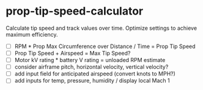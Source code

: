 # prop-tip-speed-calculator
Calculate tip speed and track values over time. Optimize settings to achieve maximum efficiency.

- [ ] RPM * Prop Max Circumference over Distance / Time = Prop Tip Speed
- [ ] Prop Tip Speed + Airspeed = Max Tip Speed?
- [ ] Motor kV rating * battery V rating = unloaded RPM estimate
- [ ] consider airframe pitch, horizontal velocity, vertical velocity?
- [ ] add input field for anticipated airspeed (convert knots to MPH?)
- [ ] add inputs for temp, pressure, humidity / display local Mach 1
